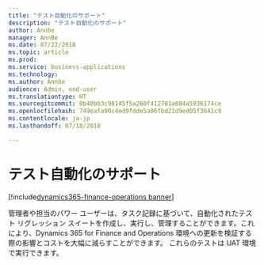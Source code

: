 ```yaml
---
title: "テスト自動化のサポート"
description: "テスト自動化のサポート"
author: Annbe
manager: AnnBe
ms.date: 07/22/2018
ms.topic: article
ms.prod: 
ms.service: business-applications
ms.technology: 
ms.author: Annbe
audience: Admin, end-user
ms.translationtype: HT
ms.sourcegitcommit: 0b40bb3c98145f5a260f412701a884a5936174ce
ms.openlocfilehash: 749eafa90c4ed9fdde5a06fbd21d9ed05f3641c9
ms.contentlocale: ja-jp
ms.lasthandoff: 07/18/2018

---
```


#  <a name="test-automation-support"></a>テスト自動化のサポート

[!include[dynamics365-finance-operations banner](../includes/dynamics365-finance-operations.md)]



管理者や担当のパワー ユーザーは、タスク記録に基づいて、自動化されたテスト リグレッション スイートを作成し、実行し、管理することができます。これにより、Dynamics 365 for Finance and Operations 環境への更新を検証する際の影響とコストを大幅に減らすことができます。 これらのテストは UAT 環境で実行できます。
